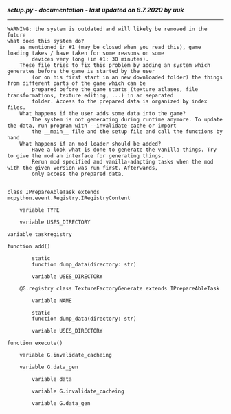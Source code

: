 ***setup.py - documentation - last updated on 8.7.2020 by uuk***
___

    WARNING: the system is outdated and will likely be removed in the future
    what does this system do?
        as mentioned in #1 (may be closed when you read this), game loading takes / have taken for some reasons on some
            devices very long (in #1: 30 minutes).
        These file tries to fix this problem by adding an system which generates before the game is started by the user
            (or on his first start in an new downloaded folder) the things from different parts of the game which can be
            prepared before the game starts (texture atlases, file transformations, texture editing, ...) in an separated
            folder. Access to the prepared data is organized by index files.
        What happens if the user adds some data into the game?
            The system is not generating during runtime anymore. To update the data, run program with --invalidate-cache or import
            the __main__ file and the setup file and call the functions by hand
        What happens if an mod loader should be added?
            Have a look what is done to generate the vanilla things. Try to give the mod an interface for generating things.
            Rerun mod specified and vanilla-adapting tasks when the mod with the given version was run first. Afterwards,
            only access the prepared data. 


    class IPrepareAbleTask extends mcpython.event.Registry.IRegistryContent

        variable TYPE

        variable USES_DIRECTORY

    variable taskregistry

    function add()

            static
            function dump_data(directory: str)

            variable USES_DIRECTORY

        @G.registry class TextureFactoryGenerate extends IPrepareAbleTask

            variable NAME

            static
            function dump_data(directory: str)

            variable USES_DIRECTORY

    function execute()

        variable G.invalidate_cacheing

        variable G.data_gen

            variable data

            variable G.invalidate_cacheing

            variable G.data_gen